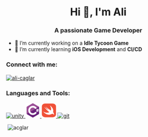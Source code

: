 <h1 align="center">Hi 👋, I'm Ali</h1>
<h3 align="center">A passionate Game Developer</h3>

- 🔭 I’m currently working on a **Idle Tycoon Game**
- 🌱 I’m currently learning **iOS Development** and **CI/CD**

<h3 align="left">Connect with me:</h3>
<p align="left">
<a href="https://linkedin.com/in/ali-caglar" target="blank"><img align="center" src="https://raw.githubusercontent.com/rahuldkjain/github-profile-readme-generator/master/src/images/icons/Social/linked-in-alt.svg" alt="ali-caglar" height="30" width="40" /></a>
</p>

<h3 align="left">Languages and Tools:</h3>
<p align="left">  
  <a href="https://unity.com/" target="_blank" rel="noreferrer"> <img src="https://www.vectorlogo.zone/logos/unity3d/unity3d-icon.svg" alt="unity" width="40" height="40"/> </a>
  <a href="https://www.w3schools.com/cs/" target="_blank" rel="noreferrer"> <img src="https://raw.githubusercontent.com/devicons/devicon/master/icons/csharp/csharp-original.svg" alt="csharp" width="40" height="40"/> </a> 
  <a href="https://developer.apple.com/swift/" target="_blank" rel="noreferrer"> <img src="https://raw.githubusercontent.com/devicons/devicon/master/icons/swift/swift-original.svg" alt="swift" width="40" height="40"/> </a> 
  <a href="https://git-scm.com/" target="_blank" rel="noreferrer"> <img src="https://www.vectorlogo.zone/logos/git-scm/git-scm-icon.svg" alt="git" width="40" height="40"/> </a>  </p> 
  

<p>&nbsp;<img align="center" src="https://github-readme-stats.vercel.app/api?username=acglar&show_icons=true&locale=en" alt="acglar" /></p>
